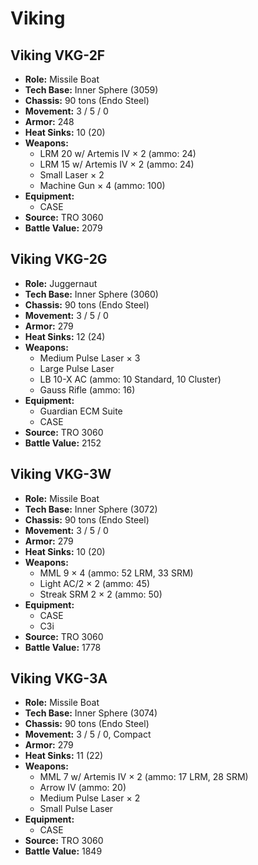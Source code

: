 # Viking
## Viking VKG-2F
- **Role:** Missile Boat
- **Tech Base:** Inner Sphere (3059)
- **Chassis:** 90 tons (Endo Steel)
- **Movement:** 3 / 5 / 0
- **Armor:** 248
- **Heat Sinks:** 10 (20)
- **Weapons:**
  - LRM 20 w/ Artemis IV × 2 (ammo: 24)
  - LRM 15 w/ Artemis IV × 2 (ammo: 24)
  - Small Laser × 2
  - Machine Gun × 4 (ammo: 100)
- **Equipment:**
  - CASE
- **Source:** TRO 3060
- **Battle Value:** 2079

## Viking VKG-2G
- **Role:** Juggernaut
- **Tech Base:** Inner Sphere (3060)
- **Chassis:** 90 tons (Endo Steel)
- **Movement:** 3 / 5 / 0
- **Armor:** 279
- **Heat Sinks:** 12 (24)
- **Weapons:**
  - Medium Pulse Laser × 3
  - Large Pulse Laser
  - LB 10-X AC (ammo: 10 Standard, 10 Cluster)
  - Gauss Rifle (ammo: 16)
- **Equipment:**
  - Guardian ECM Suite
  - CASE
- **Source:** TRO 3060
- **Battle Value:** 2152

## Viking VKG-3W
- **Role:** Missile Boat
- **Tech Base:** Inner Sphere (3072)
- **Chassis:** 90 tons (Endo Steel)
- **Movement:** 3 / 5 / 0
- **Armor:** 279
- **Heat Sinks:** 10 (20)
- **Weapons:**
  - MML 9 × 4 (ammo: 52 LRM, 33 SRM)
  - Light AC/2 × 2 (ammo: 45)
  - Streak SRM 2 × 2 (ammo: 50)
- **Equipment:**
  - CASE
  - C3i
- **Source:** TRO 3060
- **Battle Value:** 1778

## Viking VKG-3A
- **Role:** Missile Boat
- **Tech Base:** Inner Sphere (3074)
- **Chassis:** 90 tons (Endo Steel)
- **Movement:** 3 / 5 / 0, Compact
- **Armor:** 279
- **Heat Sinks:** 11 (22)
- **Weapons:**
  - MML 7 w/ Artemis IV × 2 (ammo: 17 LRM, 28 SRM)
  - Arrow IV (ammo: 20)
  - Medium Pulse Laser × 2
  - Small Pulse Laser
- **Equipment:**
  - CASE
- **Source:** TRO 3060
- **Battle Value:** 1849

